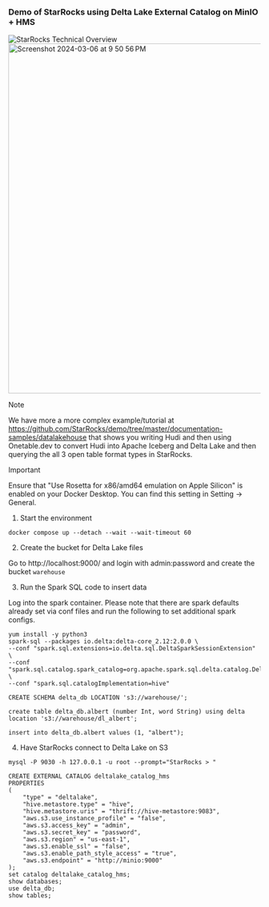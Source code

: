 ### Demo of StarRocks using Delta Lake External Catalog on MinIO + HMS

![StarRocks Technical Overview](https://github.com/StarRocks/demo/assets/749093/aec4ee69-8b1c-49f4-814d-b90ad4a06f70)
<img width="698" alt="Screenshot 2024-03-06 at 9 50 56 PM" src="https://github.com/StarRocks/demo/assets/749093/885f7258-cf60-4a3c-afc4-52f747eaab4f">


> [!NOTE]  
>  We have more a more complex example/tutorial at https://github.com/StarRocks/demo/tree/master/documentation-samples/datalakehouse that shows you writing Hudi and then using Onetable.dev to convert Hudi into Apache Iceberg and Delta Lake and then querying the all 3 open table format types in StarRocks.

> [!IMPORTANT]  
>  Ensure that "Use Rosetta for x86/amd64 emulation on Apple Silicon" is enabled on your Docker Desktop.  You can find this setting in Setting -> General. 

1. Start the environment

`docker compose up --detach --wait --wait-timeout 60`

2. Create the bucket for Delta Lake files

Go to http://localhost:9000/ and login with admin:password and create the bucket `warehouse`

3. Run the Spark SQL code to insert data

Log into the spark container. Please note that there are spark defaults already set via conf files and run the following to set additional spark configs.

```
yum install -y python3
spark-sql --packages io.delta:delta-core_2.12:2.0.0 \
--conf "spark.sql.extensions=io.delta.sql.DeltaSparkSessionExtension" \
--conf "spark.sql.catalog.spark_catalog=org.apache.spark.sql.delta.catalog.DeltaCatalog" \
--conf "spark.sql.catalogImplementation=hive"
```

```
CREATE SCHEMA delta_db LOCATION 's3://warehouse/';

create table delta_db.albert (number Int, word String) using delta location 's3://warehouse/dl_albert';

insert into delta_db.albert values (1, "albert");
```

4. Have StarRocks connect to Delta Lake on S3

```
mysql -P 9030 -h 127.0.0.1 -u root --prompt="StarRocks > "
```
```
CREATE EXTERNAL CATALOG deltalake_catalog_hms
PROPERTIES
(
    "type" = "deltalake",
    "hive.metastore.type" = "hive",
    "hive.metastore.uris" = "thrift://hive-metastore:9083",
    "aws.s3.use_instance_profile" = "false",
    "aws.s3.access_key" = "admin",
    "aws.s3.secret_key" = "password",
    "aws.s3.region" = "us-east-1",
    "aws.s3.enable_ssl" = "false",
    "aws.s3.enable_path_style_access" = "true",
    "aws.s3.endpoint" = "http://minio:9000"
);
set catalog deltalake_catalog_hms;
show databases;
use delta_db;
show tables;
```

